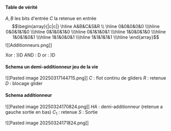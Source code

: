 #### Table de vérité
$A, B$ les bits d'entrée $C$ la retenue en entrée
$$\begin{array}{|c|c|}
\hline 
A&B&C&S&R \\ \hline
0&0&0&0&0 \\\hline
0&0&1&1&0 \\\hline
0&1&0&1&0 \\\hline
0&1&1&0&1 \\\hline
1&0&0&1&0 \\\hline
1&0&1&0&1 \\\hline
1&1&0&0&1 \\\hline
1&1&1&1&1 \\\hline
\end{array}$$
![[Additionneurs.png]]


Xor : ))D
AND : D
or : )D


#### Schema un demi-additionneur jeu de la vie
![[Pasted image 20250317144715.png]]
$C$ : flot continu de gliders
$R$ : retenue
$D$ : blocage glider

#### Schema additionneur 
![[Pasted image 20250324170824.png]]
$HA$ : demi-additionneur (retenue a gauche sortie en bas)
$C_{1}$ : retenue
$S$ : Sortie 

![[Pasted image 20250324171824.png]]
